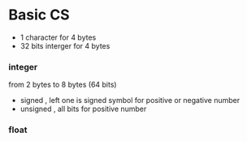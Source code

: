 # Basic CS


- 1 character for 4 bytes
- 32 bits interger for 4 bytes

### integer
from 2 bytes to 8 bytes (64 bits)
- signed , left one is signed symbol for positive or negative number
- unsigned , all bits for positive number


### float
